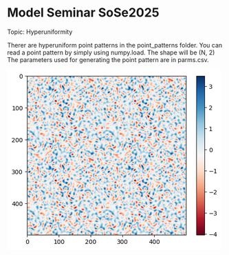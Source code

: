 # Model Seminar SoSe2025

Topic: Hyperuniformity

Therer are hyperuniform point patterns in the point_patterns folder.
You can read a point pattern by simply using numpy.load. The shape will be (N, 2)
The parameters used for generating the point pattern are in parms.csv.

![Image failed to load!](imgs/gaussian_disk.png)